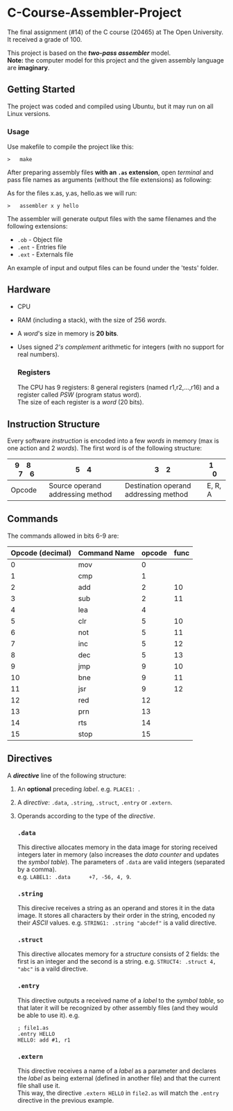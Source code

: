 # C-Course-Assembler-Project
The final assignment (#14) of the C course (20465) at The Open University.  
It received a grade of 100.

This project is based on the **_two-pass assembler_** model.  
**Note:** the computer model for this project and the given assembly language are **imaginary**.

## Getting Started

The project was coded and compiled using Ubuntu, but it may run on all Linux versions.

### Usage

Use makefile to compile the project like this:
```
>   make
```

After preparing assembly files **with an `.as` extension**, open *terminal* and pass file names as arguments (without the file extensions) as following:

As for the files x.as, y.as, hello.as we will run:
```
>   assembler x y hello
```
The assembler will generate output files with the same filenames and the following extensions:  
- `.ob` - Object file
- `.ent` - Entries file
- `.ext` - Externals file

An example of input and output files can be found under the 'tests' folder.

## Hardware
- CPU
- RAM (including a stack), with the size of 256 *words*.
- A *word*'s size in memory is **20 bits**.
- Uses signed *2's complement* arithmetic for integers (with no support for real numbers).

   ### Registers
   The CPU has 9 registers: 8 general registers (named r1,r2,...,r16) and a register called *PSW* (program status word).  
   The size of each register is a *word* (20 bits).  

## Instruction Structure
Every software *instruction* is encoded into a few *words* in memory (max is one action and 2 *words*).
The first word is of the following structure:

|  9&emsp;8&emsp;7&emsp;6  |  5&emsp;4  |  3&emsp;2  |  1&emsp;0  |
| ------------------------ | ---------- | ---------- | ---------- |
|          Opcode          | Source operand addressing method | Destination operand addressing method | E, R, A

## Commands
The commands allowed in bits 6-9 are:

| Opcode (decimal) | Command Name | opcode | func |
| ---------------- | ------------ | ------ | ---- |
|	0	|	mov	| 0 | 
|	1	|	cmp	| 1 |
|	2	|	add	| 2 | 10 |
|	3	|	sub	| 2 | 11 |
|	4	|	lea	| 4 | 
|	5	|	clr	| 5 | 10 |
|	6	|	not	| 5 | 11 |
|	7	|	inc	| 5 | 12 |
|	8	|	dec	| 5 | 13 |
|	9	|	jmp	| 9 | 10 |
|	10	|	bne	| 9 | 11 |
|	11	|	jsr	| 9 | 12 |
|	12	|	red	| 12 |
|	13	|	prn	| 13 | 
|	14	|	rts	| 14 | 
|	15	|	stop	| 15 |

## Directives
A **_directive_** line of the following structure:

1. An **optional** preceding *label*. e.g. `PLACE1: `.
2. A _directive_: `.data`, `.string`, `.struct`, `.entry` or `.extern`.
3. Operands according to the type of the *directive*.

   ### `.data`
   This directive allocates memory in the data image for storing received integers later in memory (also increases the _data counter_ and updates the _symbol table_).
   The parameters of `.data` are valid integers (separated by a comma).  
   e.g. `LABEL1: .data      +7, -56, 4, 9`.
   
   ### `.string`
   This direcive receives a string as an operand and stores it in the data image. It stores all characters by their order in the string, encoded ny their *ASCII* values.
   e.g. `STRING1: .string "abcdef"` is a valid directive.
   
   ### `.struct`
   This directive allocates memory for a *structure* consists of 2 fields: the first is an integer and the second is a string.
   e.g. `STRUCT4: .struct 4, "abc"` is a vaild directive.
   
   ### `.entry`
   This directive outputs a received name of a *label* to the *symbol table*, so that later it will be recognized by other assembly files (and they would be able to use it).
   e.g. 
   ```
   ; file1.as
   .entry HELLO
   HELLO: add #1, r1 
   ```
   ### `.extern`
   This directive receives a name of a *label* as a parameter and declares the *label* as being external (defined in another file) and that the current file shall use it.  
   This way, the directive `.extern HELLO` in `file2.as` will match the `.entry` directive in the previous example.

